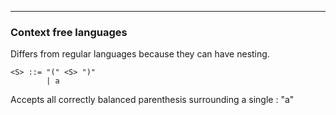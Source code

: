 
---

### Context free languages

Differs from regular languages because they can have nesting.

```bnf
<S> ::= "(" <S> ")"
        | a
```

Accepts all correctly balanced parenthesis surrounding a single : "a"
